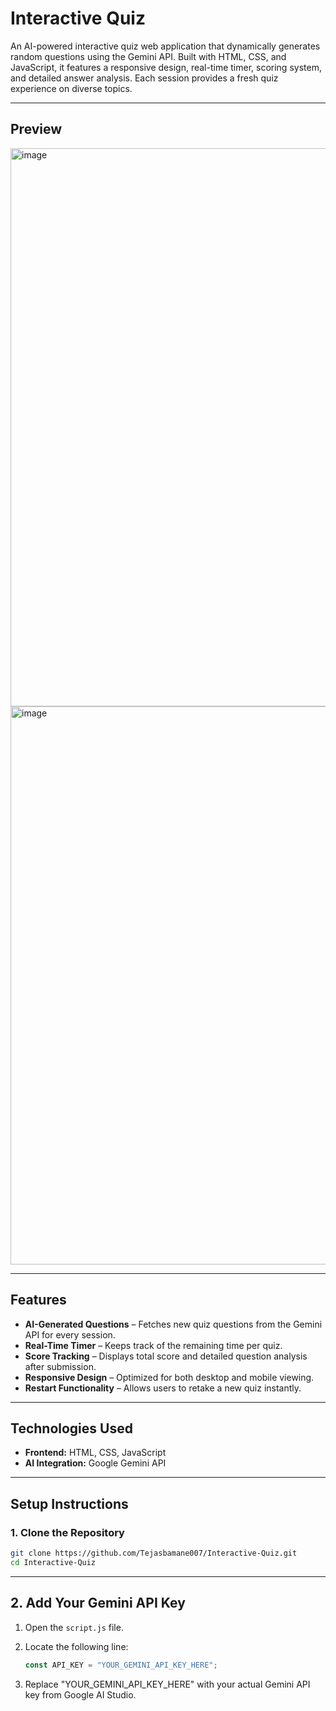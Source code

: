 # Interactive Quiz

An AI-powered interactive quiz web application that dynamically generates random questions using the Gemini API. Built with HTML, CSS, and JavaScript, it features a responsive design, real-time timer, scoring system, and detailed answer analysis. Each session provides a fresh quiz experience on diverse topics.

---

## Preview

<img width="1907" height="893" alt="image" src="https://github.com/user-attachments/assets/cb7729b4-8c8d-4524-a1dc-59b5e9698c48" />


<img width="1907" height="893" alt="image" src="https://github.com/user-attachments/assets/57fcdaab-5219-436c-b3ef-82260a3c5c4b" />


---

## Features

- **AI-Generated Questions** – Fetches new quiz questions from the Gemini API for every session.  
- **Real-Time Timer** – Keeps track of the remaining time per quiz.  
- **Score Tracking** – Displays total score and detailed question analysis after submission.  
- **Responsive Design** – Optimized for both desktop and mobile viewing.  
- **Restart Functionality** – Allows users to retake a new quiz instantly.

---

## Technologies Used

- **Frontend:** HTML, CSS, JavaScript  
- **AI Integration:** Google Gemini API  

---

## Setup Instructions

### 1. Clone the Repository
```bash
git clone https://github.com/Tejasbamane007/Interactive-Quiz.git
cd Interactive-Quiz
```

---

## 2. Add Your Gemini API Key

1. Open the `script.js` file.  
2. Locate the following line:

   ```js
   const API_KEY = "YOUR_GEMINI_API_KEY_HERE";
   ```
3. Replace "YOUR_GEMINI_API_KEY_HERE" with your actual Gemini API key from Google AI Studio.

